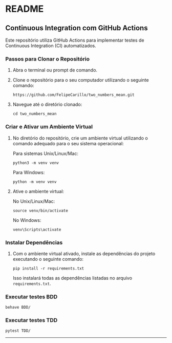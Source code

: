 # README

## Continuous Integration com GitHub Actions

Este repositório utiliza GitHub Actions para implementar testes de Continuous Integration (CI) automatizados.

### Passos para Clonar o Repositório

1. Abra o terminal ou prompt de comando.

2. Clone o repositório para o seu computador utilizando o seguinte comando:

   ```
   https://github.com/FelipeCarillo/two_numbers_mean.git
   ```

3. Navegue até o diretório clonado:

   ```
   cd two_numbers_mean
   ```

### Criar e Ativar um Ambiente Virtual

1. No diretório do repositório, crie um ambiente virtual utilizando o comando adequado para o seu sistema operacional:

   Para sistemas Unix/Linux/Mac:

   ```
   python3 -m venv venv
   ```

   Para Windows:

   ```
   python -m venv venv
   ```

2. Ative o ambiente virtual:

   No Unix/Linux/Mac:

   ```
   source venv/bin/activate
   ```

   No Windows:

   ```
   venv\Scripts\activate
   ```

### Instalar Dependências

1. Com o ambiente virtual ativado, instale as dependências do projeto executando o seguinte comando:

   ```
   pip install -r requirements.txt
   ```

   Isso instalará todas as dependências listadas no arquivo `requirements.txt`.

### Executar testes BDD

   ```
   behave BDD/
   ```

### Executar testes TDD

   ```
   pytest TDD/
   ```

---

